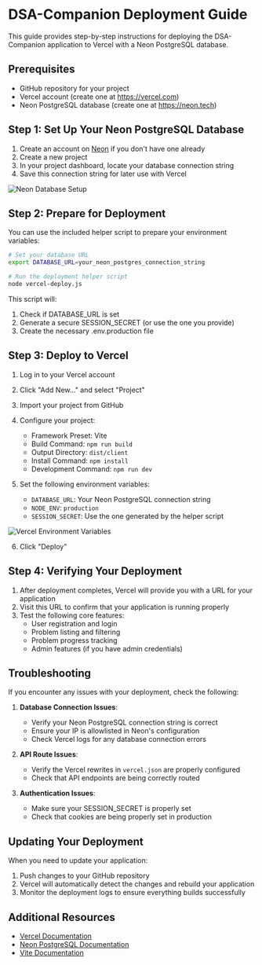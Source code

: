 # DSA-Companion Deployment Guide

This guide provides step-by-step instructions for deploying the DSA-Companion application to Vercel with a Neon PostgreSQL database.

## Prerequisites

- GitHub repository for your project
- Vercel account (create one at https://vercel.com)
- Neon PostgreSQL database (create one at https://neon.tech)

## Step 1: Set Up Your Neon PostgreSQL Database

1. Create an account on [Neon](https://neon.tech) if you don't have one already
2. Create a new project
3. In your project dashboard, locate your database connection string
4. Save this connection string for later use with Vercel

![Neon Database Setup](attached_assets/neon.png)

## Step 2: Prepare for Deployment

You can use the included helper script to prepare your environment variables:

```bash
# Set your database URL
export DATABASE_URL=your_neon_postgres_connection_string

# Run the deployment helper script
node vercel-deploy.js
```

This script will:
1. Check if DATABASE_URL is set
2. Generate a secure SESSION_SECRET (or use the one you provide)
3. Create the necessary .env.production file

## Step 3: Deploy to Vercel

1. Log in to your Vercel account
2. Click "Add New..." and select "Project"
3. Import your project from GitHub
4. Configure your project:
   - Framework Preset: Vite
   - Build Command: `npm run build`
   - Output Directory: `dist/client`
   - Install Command: `npm install`
   - Development Command: `npm run dev`

5. Set the following environment variables:
   - `DATABASE_URL`: Your Neon PostgreSQL connection string
   - `NODE_ENV`: `production`
   - `SESSION_SECRET`: Use the one generated by the helper script

![Vercel Environment Variables](attached_assets/1.png)

6. Click "Deploy"

## Step 4: Verifying Your Deployment

1. After deployment completes, Vercel will provide you with a URL for your application
2. Visit this URL to confirm that your application is running properly
3. Test the following core features:
   - User registration and login
   - Problem listing and filtering
   - Problem progress tracking
   - Admin features (if you have admin credentials)

## Troubleshooting

If you encounter any issues with your deployment, check the following:

1. **Database Connection Issues**:
   - Verify your Neon PostgreSQL connection string is correct
   - Ensure your IP is allowlisted in Neon's configuration
   - Check Vercel logs for any database connection errors

2. **API Route Issues**:
   - Verify the Vercel rewrites in `vercel.json` are properly configured
   - Check that API endpoints are being correctly routed

3. **Authentication Issues**:
   - Make sure your SESSION_SECRET is properly set
   - Check that cookies are being properly set in production

## Updating Your Deployment

When you need to update your application:

1. Push changes to your GitHub repository
2. Vercel will automatically detect the changes and rebuild your application
3. Monitor the deployment logs to ensure everything builds successfully

## Additional Resources

- [Vercel Documentation](https://vercel.com/docs)
- [Neon PostgreSQL Documentation](https://neon.tech/docs)
- [Vite Documentation](https://vitejs.dev/guide/)